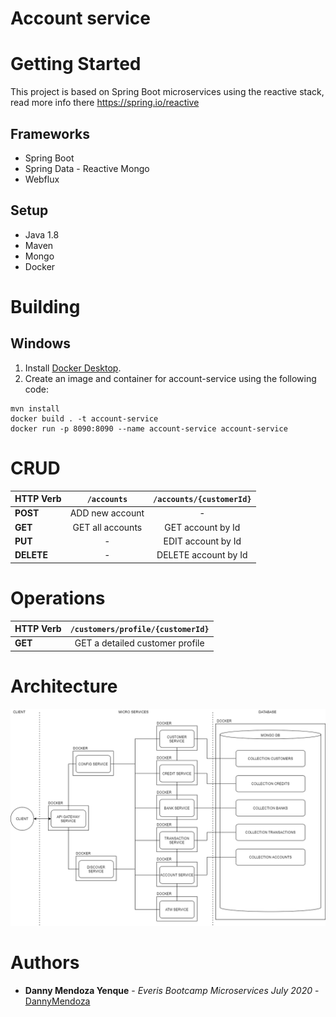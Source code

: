 Account service
======================
# Getting Started
This project is based on Spring Boot microservices using the reactive stack, read more info there https://spring.io/reactive

## Frameworks 
* Spring Boot
* Spring Data - Reactive Mongo
* Webflux

## Setup
* Java 1.8
* Maven
* Mongo
* Docker

# Building
## Windows
1. Install [Docker Desktop](https://www.docker.com/products/docker-desktop).
2. Create an image and container for account-service using the following code:
```
mvn install
docker build . -t account-service
docker run -p 8090:8090 --name account-service account-service
```
# CRUD

| HTTP Verb  |     `/accounts`  |      `/accounts/{customerId}`      |   
| ---------- | :---------------: | :---------------: |
| **POST**| ADD new account | - |  
| **GET**| GET all accounts | GET account by Id |
| **PUT**| - | EDIT account by Id|  
| **DELETE**| - |DELETE account by Id|  


# Operations
| HTTP Verb  |     `/customers/profile/{customerId}`  |
| ---------- | :---------------: |
| **GET**| GET a detailed customer profile |


# Architecture

![Architecture](https://raw.githubusercontent.com/dmendozy/config-service/master/files/arch.png)

# Authors

* **Danny Mendoza Yenque** - *Everis Bootcamp Microservices July 2020* - [DannyMendoza](https://github.com/dmendozy)
